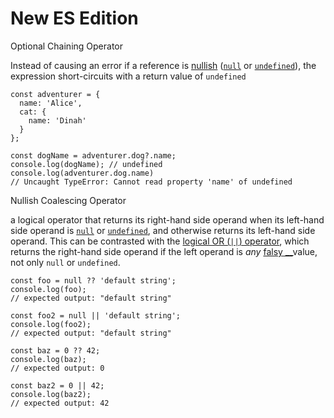 # New ES Edition

Optional Chaining Operator

Instead of causing an error if a reference is [nullish](https://developer.mozilla.org/en-US/docs/Glossary/Nullish) \([`null`](https://developer.mozilla.org/en-US/docs/Web/JavaScript/Reference/Global_Objects/null) or [`undefined`](https://developer.mozilla.org/en-US/docs/Web/JavaScript/Reference/Global_Objects/undefined)\), the expression short-circuits with a return value of `undefined`

```text
const adventurer = {
  name: 'Alice',
  cat: {
    name: 'Dinah'
  }
};

const dogName = adventurer.dog?.name;
console.log(dogName); // undefined
console.log(adventurer.dog.name) 
// Uncaught TypeError: Cannot read property 'name' of undefined

```

Nullish Coalescing Operator

 a logical operator that returns its right-hand side operand when its left-hand side operand is [`null`](https://developer.mozilla.org/en-US/docs/Web/JavaScript/Reference/Global_Objects/null) or [`undefined`](https://developer.mozilla.org/en-US/docs/Web/JavaScript/Reference/Global_Objects/undefined), and otherwise returns its left-hand side operand. This can be contrasted with the [logical OR \(`||`\) operator](https://developer.mozilla.org/en-US/docs/Web/JavaScript/Reference/Operators/Logical_OR), which returns the right-hand side operand if the left operand is _any_ [falsy](https://developer.mozilla.org/en-US/docs/Web/JavaScript/Reference/Operators#description)[ __](https://developer.mozilla.org/en-US/docs/Web/JavaScript/Reference/Operators#description)value, not only `null` or `undefined`.

```text
const foo = null ?? 'default string';
console.log(foo);
// expected output: "default string"

const foo2 = null || 'default string';
console.log(foo2);
// expected output: "default string"

const baz = 0 ?? 42;
console.log(baz);
// expected output: 0

const baz2 = 0 || 42;
console.log(baz2);
// expected output: 42
```

